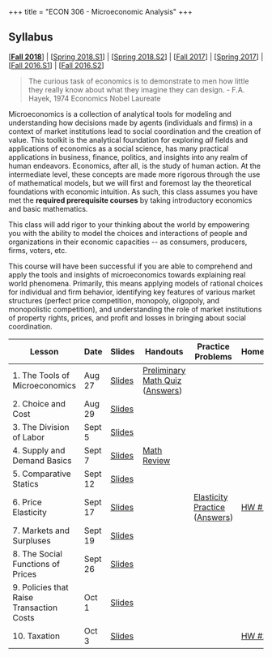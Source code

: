 +++
title = "ECON 306 - Microeconomic Analysis"
+++

## Syllabus
[[**Fall 2018**](https://www.dropbox.com/s/g19k5rr57qtqvzo/ECON_480_F2018_Safner_Syllabus.pdf?dl=0)] | [[Spring 2018.S1](https://www.dropbox.com/s/b5v4jcyxx8k7551/ECON_306_S2018_1_Syllabus_Safner.pdf?dl=0)] | [[Spring 2018.S2](https://www.dropbox.com/s/s3s3ptxdze30sf2/ECON_306_S2018_2_Syllabus_Safner.pdf?dl=0)] | [[Fall 2017](https://www.dropbox.com/s/jak8lkmofaehf0b/ECON_306_F2017_Syllabus_Safner.pdf?dl=0)] | [[Spring 2017](https://www.dropbox.com/s/hqp50iewbb57f5c/ECON_306.3_Syllabus_Safner.pdf?dl=0)] | [[Fall 2016.S1](https://www.dropbox.com/s/e5p0kuhjvwkc5xr/ECON_306.1_Syllabus_Safner.pdf?dl=0)] | [[Fall 2016.S2](https://www.dropbox.com/s/4gwo2re1twyu6ol/ECON_306.2_Syllabus_Safner.pdf?dl=0)] 

> The curious task of economics is to demonstrate to men how little they really know about what they imagine they can design. - F.A. Hayek, 1974 Economics Nobel Laureate

Microeconomics is a collection of analytical tools for modeling and understanding how decisions made by agents (individuals and firms) in a context of market institutions lead to social coordination and the creation of value. This toolkit is the analytical foundation for exploring *all* fields and applications of economics as a social science, has many practical applications in business, finance, politics, and insights into any realm of human endeavors. Economics, after all, is the study of human action. At the intermediate level, these concepts are made more rigorous through the use of mathematical models, but we will first and foremost lay the theoretical foundations with economic intuition. As such, this class assumes you have met the **required prerequisite courses** by taking introductory economics and basic mathematics. 

This class will add rigor to your thinking about the world by empowering you with the ability to model the choices and interactions of people and organizations in their economic capacities -- as consumers, producers, firms, voters, etc. 

This course will have been successful if you are able to comprehend and apply the tools and insights of microeconomics towards explaining real world phenomena. Primarily, this means applying models of rational choices for individual and firm behavior, identifying key features of various market structures (perfect price competition, monopoly, oligopoly, and monopolistic competition), and understanding the role of market institutions of property rights, prices, and profit and losses in bringing about social coordination.


| Lesson | Date | Slides | Handouts | Practice Problems | Homework |
|---|---|---|---|---|---|
| 1. The Tools of Microeconomics | Aug 27 | [Slides](https://www.dropbox.com/s/xnpbswp9dhhw7u8/Lecture1.pdf?dl=0) | [Preliminary Math Quiz](https://www.dropbox.com/s/stzapyiioyubpll/mathpretest2.pdf?dl=0) ([Answers](https://www.dropbox.com/s/ulesxb8es2e88pf/mathpretestanswers.pdf?dl=0)) |  |  |
| 2. Choice and Cost | Aug 29 | [Slides](https://www.dropbox.com/s/m64g26vn05pblky/Lecture2.pdf?dl=0) |  |  |  |
| 3. The Division of Labor | Sept 5 | [Slides](https://www.dropbox.com/s/74669t1he0pff9i/Lecture3.pdf?dl=0) |  |  |  | 
| 4. Supply and Demand Basics | Sept 7 | [Slides](https://www.dropbox.com/s/l2p9aixq5d253ma/Lecture4.pdf?dl=0) | [Math Review](https://www.dropbox.com/s/eqgf7qam3mdl3o8/Math%20Review.pdf?dl=0)  |  |  | 
| 5. Comparative Statics | Sept 12 | [Slides](https://www.dropbox.com/s/ghuqdbik5n2i094/Lecture5.pdf?dl=0) | | | | 
| 6. Price Elasticity | Sept 17 | [Slides](https://www.dropbox.com/s/fbidadmw8l3h625/Lecture6.pdf?dl=0)  | | [Elasticity Practice](https://www.dropbox.com/s/rgo1ao8n9yc44c2/Elasticity%20Problems.pdf?dl=0) ([Answers](https://www.dropbox.com/s/uu6q1qgt3p31xhe/Elasticity%20Problems%20Answers.pdf?dl=0)) | [HW #1](https://www.dropbox.com/s/klsyrtaurpdjwsm/HW%201.pdf?dl=0) | 
| 7. Markets and Surpluses | Sept 19 | [Slides](https://www.dropbox.com/s/ksuvzducx1k5x3f/Lecture7.pdf?dl=0) | | | | 
| 8. The Social Functions of Prices | Sept 26 | [Slides](https://www.dropbox.com/s/nzao0ws29gx2u24/Lecture8.pdf?dl=0) | | | | 
| 9. Policies that Raise Transaction Costs | Oct 1 | [Slides](https://www.dropbox.com/s/c4k59ewl7zqlf3z/Lecture9.pdf?dl=0) | | | | 
| 10. Taxation | Oct 3 | [Slides](https://www.dropbox.com/s/tqlteecq6m135mk/Lecture10.pdf?dl=0) | | | [HW #2](https://www.dropbox.com/s/54lbiwdk1s6t51s/HW%202.pdf?dl=0) | 
